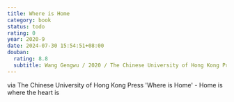 ```yaml
---
title: Where is Home
category: book
status: todo
rating: 0
year: 2020-9
date: 2024-07-30 15:54:51+08:00
douban:
  rating: 8.8
  subtitle: Wang Gengwu / 2020 / The Chinese University of Hong Kong Press
---
```


via The Chinese University of Hong Kong Press 'Where is Home' - Home is where the heart is
